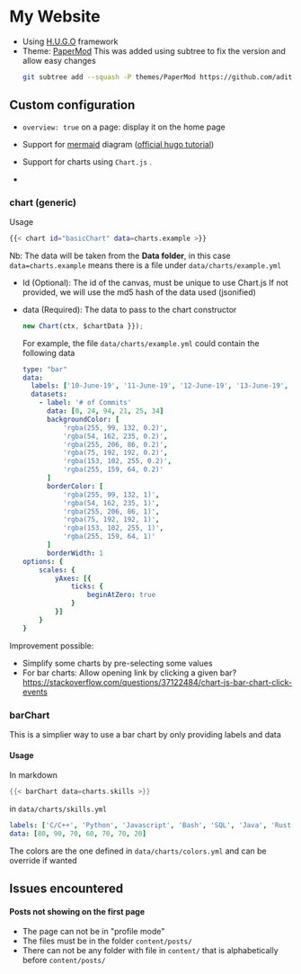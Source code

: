# My Website
* Using [H.U.G.O](https://gohugo.io/) framework
* Theme: [PaperMod](https://themes.gohugo.io/themes/hugo-papermod/)
  This was added using subtree to fix the version and allow easy changes
  ```bash
  git subtree add --squash -P themes/PaperMod https://github.com/adityatelange/hugo-PaperMod.git master
  ```



## Custom configuration

* `overview: true` on a page: display it on the home page

* Support for [mermaid](https://mermaid-js.github.io/mermaid/#/) diagram ([official hugo tutorial](https://gohugo.io/content-management/diagrams/))

* Support for charts using `Chart.js` .
  
* 
  



### chart (generic)

Usage

```bash
{{< chart id="basicChart" data=charts.example >}}
```

Nb: The data will be taken from the **Data folder**, in this case `data=charts.example` means there is a file under `data/charts/example.yml`

* Id (Optional): The id of the canvas, must be unique to use Chart.js
  If not provided, we will use the md5 hash of the data used (jsonified)

* data (Required): The data to pass to the chart constructor

  ```js
  new Chart(ctx, $chartData }});
  ```

  For example, the file `data/charts/example.yml` could contain the following data

  ```yaml
  type: "bar"
  data:
    labels: ['10-June-19', '11-June-19', '12-June-19', '13-June-19', '14-June-19', '15-June-19']
    datasets:
      - label: '# of Commits'
        data: [0, 24, 94, 21, 25, 34]
        backgroundColor: [
            'rgba(255, 99, 132, 0.2)',
            'rgba(54, 162, 235, 0.2)',
            'rgba(255, 206, 86, 0.2)',
            'rgba(75, 192, 192, 0.2)',
            'rgba(153, 102, 255, 0.2)',
            'rgba(255, 159, 64, 0.2)'
        ]
        borderColor: [
            'rgba(255, 99, 132, 1)',
            'rgba(54, 162, 235, 1)',
            'rgba(255, 206, 86, 1)',
            'rgba(75, 192, 192, 1)',
            'rgba(153, 102, 255, 1)',
            'rgba(255, 159, 64, 1)'
        ]
        borderWidth: 1
  options: {
      scales: {
          yAxes: [{
              ticks: {
                  beginAtZero: true
              }
          }]
      }
  }
  ```


Improvement possible:

* Simplify some charts by pre-selecting some values
* For bar charts: Allow opening link by clicking a given bar?
  https://stackoverflow.com/questions/37122484/chart-js-bar-chart-click-events



### barChart

This is a simplier way to use a bar chart by only providing labels and data

#### Usage

In markdown

```go
{{< barChart data=charts.skills >}}
```

in `data/charts/skills.yml`

```yaml
labels: ['C/C++', 'Python', 'Javascript', 'Bash', 'SQL', 'Java', 'Rust']
data: [80, 90, 70, 60, 70, 70, 20]
```

The colors are the one defined in `data/charts/colors.yml` and can be override if wanted



## Issues encountered

#### Posts not showing on the first page
* The page can not be in "profile mode"
* The files must be in the folder `content/posts/`
* There can not be any folder with file in `content/` that is alphabetically before `content/posts/`
